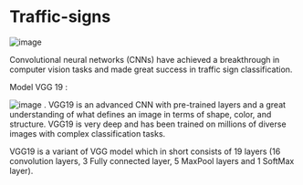 # Traffic-signs

![image](https://user-images.githubusercontent.com/104040980/215277538-33793c4c-1773-4c3a-8d00-a065afe3f436.png)


 Convolutional neural networks (CNNs) have achieved a breakthrough in computer vision tasks and made great success in traffic sign classification.
 
 Model VGG 19 :
  
 ![image](https://user-images.githubusercontent.com/104040980/215277428-19ed31a0-2bf4-41e6-bf3d-21574ad0899a.png)
 . VGG19 is an advanced CNN with pre-trained layers and a great understanding of what defines an image in terms of shape, color, and structure. VGG19 is very deep and has been trained on millions of diverse images with complex classification tasks.
 
 VGG19 is a variant of VGG model which in short consists of 19 layers (16 convolution layers, 3 Fully connected layer, 5 MaxPool layers and 1 SoftMax layer). 
